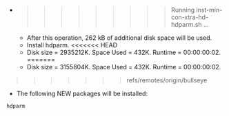 * >>>>>>>>> Running inst-min-con-xtra-hd-hdparm.sh ...
  * After this operation, 262 kB of additional disk space will be used.
  * Install hdparm.
<<<<<<< HEAD
  * Disk size = 2935212K. Space Used = 432K. Runtime = 00:00:00:02.
=======
  * Disk size = 3155804K. Space Used = 432K. Runtime = 00:00:00:02.
>>>>>>> refs/remotes/origin/bullseye
  * The following NEW packages will be installed:
  ```bash
hdparm
  ```

